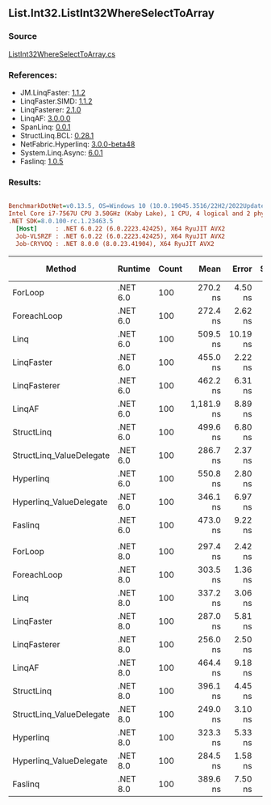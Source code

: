 ﻿## List.Int32.ListInt32WhereSelectToArray

### Source
[ListInt32WhereSelectToArray.cs](../LinqBenchmarks/List/Int32/ListInt32WhereSelectToArray.cs)

### References:
- JM.LinqFaster: [1.1.2](https://www.nuget.org/packages/JM.LinqFaster/1.1.2)
- LinqFaster.SIMD: [1.1.2](https://www.nuget.org/packages/LinqFaster.SIMD/1.0.3)
- LinqFasterer: [2.1.0](https://www.nuget.org/packages/LinqFasterer/2.1.0)
- LinqAF: [3.0.0.0](https://www.nuget.org/packages/LinqAF/3.0.0.0)
- SpanLinq: [0.0.1](https://www.nuget.org/packages/SpanLinq/0.0.1)
- StructLinq.BCL: [0.28.1](https://www.nuget.org/packages/StructLinq/0.28.1)
- NetFabric.Hyperlinq: [3.0.0-beta48](https://www.nuget.org/packages/NetFabric.Hyperlinq/3.0.0-beta48)
- System.Linq.Async: [6.0.1](https://www.nuget.org/packages/System.Linq.Async/6.0.1)
- Faslinq: [1.0.5](https://www.nuget.org/packages/Faslinq/1.0.5)

### Results:
``` ini

BenchmarkDotNet=v0.13.5, OS=Windows 10 (10.0.19045.3516/22H2/2022Update)
Intel Core i7-7567U CPU 3.50GHz (Kaby Lake), 1 CPU, 4 logical and 2 physical cores
.NET SDK=8.0.100-rc.1.23463.5
  [Host]     : .NET 6.0.22 (6.0.2223.42425), X64 RyuJIT AVX2
  Job-VLSRZF : .NET 6.0.22 (6.0.2223.42425), X64 RyuJIT AVX2
  Job-CRYVOQ : .NET 8.0.0 (8.0.23.41904), X64 RyuJIT AVX2


```
|                   Method |  Runtime | Count |       Mean |    Error |   StdDev |     Median |        Ratio | RatioSD |   Gen0 | Allocated | Alloc Ratio |
|------------------------- |--------- |------ |-----------:|---------:|---------:|-----------:|-------------:|--------:|-------:|----------:|------------:|
|                  ForLoop | .NET 6.0 |   100 |   270.2 ns |  4.50 ns |  3.51 ns |   269.2 ns |     baseline |         | 0.4244 |     888 B |             |
|              ForeachLoop | .NET 6.0 |   100 |   272.4 ns |  2.62 ns |  2.57 ns |   272.5 ns | 1.01x slower |   0.02x | 0.4244 |     888 B |  1.00x more |
|                     Linq | .NET 6.0 |   100 |   509.5 ns | 10.19 ns | 10.01 ns |   506.0 ns | 1.89x slower |   0.05x | 0.4015 |     840 B |  1.06x less |
|               LinqFaster | .NET 6.0 |   100 |   455.0 ns |  2.22 ns |  1.85 ns |   455.1 ns | 1.68x slower |   0.02x | 0.4244 |     888 B |  1.00x more |
|             LinqFasterer | .NET 6.0 |   100 |   462.2 ns |  6.31 ns |  6.48 ns |   461.0 ns | 1.71x slower |   0.02x | 0.4320 |     904 B |  1.02x more |
|                   LinqAF | .NET 6.0 |   100 | 1,181.9 ns |  8.89 ns |  6.94 ns | 1,181.3 ns | 4.38x slower |   0.07x | 0.4082 |     856 B |  1.04x less |
|               StructLinq | .NET 6.0 |   100 |   499.6 ns |  6.80 ns |  5.31 ns |   497.4 ns | 1.85x slower |   0.03x | 0.1602 |     336 B |  2.64x less |
| StructLinq_ValueDelegate | .NET 6.0 |   100 |   286.7 ns |  2.37 ns |  2.10 ns |   286.3 ns | 1.06x slower |   0.01x | 0.1144 |     240 B |  3.70x less |
|                Hyperlinq | .NET 6.0 |   100 |   550.8 ns |  2.80 ns |  2.48 ns |   550.6 ns | 2.04x slower |   0.03x | 0.1144 |     240 B |  3.70x less |
|  Hyperlinq_ValueDelegate | .NET 6.0 |   100 |   346.1 ns |  6.97 ns |  5.44 ns |   344.2 ns | 1.28x slower |   0.01x | 0.1144 |     240 B |  3.70x less |
|                  Faslinq | .NET 6.0 |   100 |   473.0 ns |  9.22 ns | 12.30 ns |   469.3 ns | 1.73x slower |   0.02x | 0.4244 |     888 B |  1.00x more |
|                          |          |       |            |          |          |            |              |         |        |           |             |
|                  ForLoop | .NET 8.0 |   100 |   297.4 ns |  2.42 ns |  2.15 ns |   296.4 ns |     baseline |         | 0.4244 |     888 B |             |
|              ForeachLoop | .NET 8.0 |   100 |   303.5 ns |  1.36 ns |  1.06 ns |   303.2 ns | 1.02x slower |   0.01x | 0.4244 |     888 B |  1.00x more |
|                     Linq | .NET 8.0 |   100 |   337.2 ns |  3.06 ns |  2.56 ns |   336.6 ns | 1.13x slower |   0.01x | 0.4015 |     840 B |  1.06x less |
|               LinqFaster | .NET 8.0 |   100 |   287.0 ns |  5.81 ns | 13.01 ns |   281.4 ns | 1.03x faster |   0.04x | 0.4244 |     888 B |  1.00x more |
|             LinqFasterer | .NET 8.0 |   100 |   256.0 ns |  2.50 ns |  1.95 ns |   255.6 ns | 1.16x faster |   0.01x | 0.4320 |     904 B |  1.02x more |
|                   LinqAF | .NET 8.0 |   100 |   464.4 ns |  9.18 ns | 19.57 ns |   454.4 ns | 1.57x slower |   0.07x | 0.4091 |     856 B |  1.04x less |
|               StructLinq | .NET 8.0 |   100 |   396.1 ns |  4.45 ns |  3.47 ns |   395.0 ns | 1.33x slower |   0.01x | 0.1602 |     336 B |  2.64x less |
| StructLinq_ValueDelegate | .NET 8.0 |   100 |   249.0 ns |  3.10 ns |  3.57 ns |   247.5 ns | 1.19x faster |   0.02x | 0.1144 |     240 B |  3.70x less |
|                Hyperlinq | .NET 8.0 |   100 |   323.3 ns |  5.33 ns |  4.16 ns |   321.7 ns | 1.09x slower |   0.01x | 0.1144 |     240 B |  3.70x less |
|  Hyperlinq_ValueDelegate | .NET 8.0 |   100 |   284.5 ns |  1.58 ns |  1.24 ns |   284.1 ns | 1.04x faster |   0.01x | 0.1144 |     240 B |  3.70x less |
|                  Faslinq | .NET 8.0 |   100 |   389.6 ns |  7.50 ns | 12.33 ns |   384.6 ns | 1.31x slower |   0.04x | 0.4244 |     888 B |  1.00x more |
